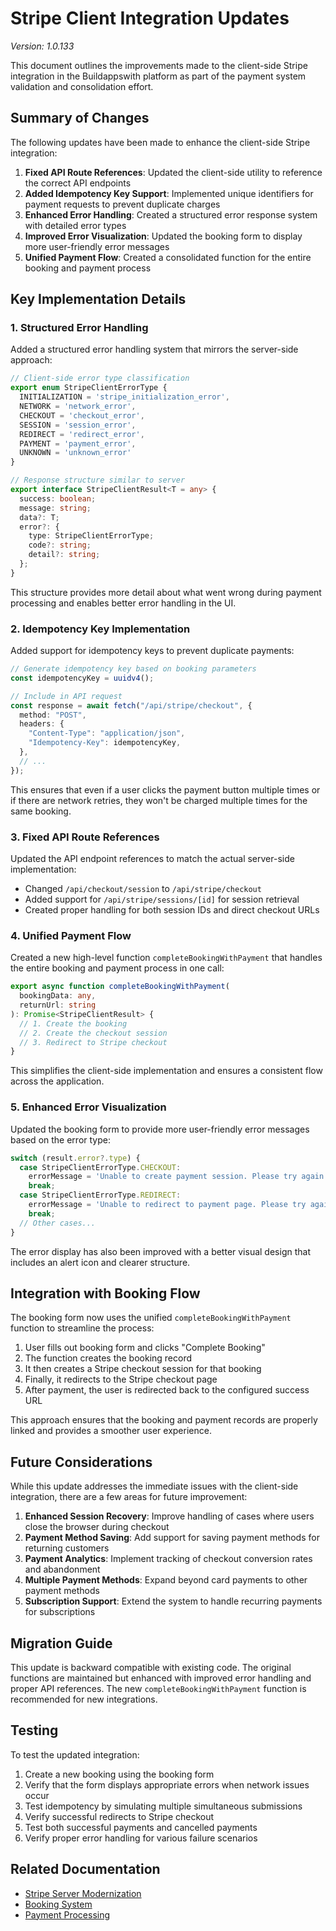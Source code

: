 # Stripe Client Integration Updates

*Version: 1.0.133*

This document outlines the improvements made to the client-side Stripe integration in the Buildappswith platform as part of the payment system validation and consolidation effort.

## Summary of Changes

The following updates have been made to enhance the client-side Stripe integration:

1. **Fixed API Route References**: Updated the client-side utility to reference the correct API endpoints
2. **Added Idempotency Key Support**: Implemented unique identifiers for payment requests to prevent duplicate charges
3. **Enhanced Error Handling**: Created a structured error response system with detailed error types
4. **Improved Error Visualization**: Updated the booking form to display more user-friendly error messages
5. **Unified Payment Flow**: Created a consolidated function for the entire booking and payment process

## Key Implementation Details

### 1. Structured Error Handling

Added a structured error handling system that mirrors the server-side approach:

```typescript
// Client-side error type classification
export enum StripeClientErrorType {
  INITIALIZATION = 'stripe_initialization_error',
  NETWORK = 'network_error',
  CHECKOUT = 'checkout_error',
  SESSION = 'session_error',
  REDIRECT = 'redirect_error',
  PAYMENT = 'payment_error',
  UNKNOWN = 'unknown_error'
}

// Response structure similar to server
export interface StripeClientResult<T = any> {
  success: boolean;
  message: string;
  data?: T;
  error?: {
    type: StripeClientErrorType;
    code?: string;
    detail?: string;
  };
}
```

This structure provides more detail about what went wrong during payment processing and enables better error handling in the UI.

### 2. Idempotency Key Implementation

Added support for idempotency keys to prevent duplicate payments:

```typescript
// Generate idempotency key based on booking parameters
const idempotencyKey = uuidv4();

// Include in API request
const response = await fetch("/api/stripe/checkout", {
  method: "POST",
  headers: {
    "Content-Type": "application/json",
    "Idempotency-Key": idempotencyKey,
  },
  // ...
});
```

This ensures that even if a user clicks the payment button multiple times or if there are network retries, they won't be charged multiple times for the same booking.

### 3. Fixed API Route References

Updated the API endpoint references to match the actual server-side implementation:

- Changed `/api/checkout/session` to `/api/stripe/checkout`
- Added support for `/api/stripe/sessions/[id]` for session retrieval
- Created proper handling for both session IDs and direct checkout URLs

### 4. Unified Payment Flow

Created a new high-level function `completeBookingWithPayment` that handles the entire booking and payment process in one call:

```typescript
export async function completeBookingWithPayment(
  bookingData: any,
  returnUrl: string
): Promise<StripeClientResult> {
  // 1. Create the booking
  // 2. Create the checkout session
  // 3. Redirect to Stripe checkout
}
```

This simplifies the client-side implementation and ensures a consistent flow across the application.

### 5. Enhanced Error Visualization

Updated the booking form to provide more user-friendly error messages based on the error type:

```typescript
switch (result.error?.type) {
  case StripeClientErrorType.CHECKOUT:
    errorMessage = 'Unable to create payment session. Please try again.';
    break;
  case StripeClientErrorType.REDIRECT:
    errorMessage = 'Unable to redirect to payment page. Please try again.';
    break;
  // Other cases...
}
```

The error display has also been improved with a better visual design that includes an alert icon and clearer structure.

## Integration with Booking Flow

The booking form now uses the unified `completeBookingWithPayment` function to streamline the process:

1. User fills out booking form and clicks "Complete Booking"
2. The function creates the booking record
3. It then creates a Stripe checkout session for that booking
4. Finally, it redirects to the Stripe checkout page
5. After payment, the user is redirected back to the configured success URL

This approach ensures that the booking and payment records are properly linked and provides a smoother user experience.

## Future Considerations

While this update addresses the immediate issues with the client-side integration, there are a few areas for future improvement:

1. **Enhanced Session Recovery**: Improve handling of cases where users close the browser during checkout
2. **Payment Method Saving**: Add support for saving payment methods for returning customers
3. **Payment Analytics**: Implement tracking of checkout conversion rates and abandonment
4. **Multiple Payment Methods**: Expand beyond card payments to other payment methods
5. **Subscription Support**: Extend the system to handle recurring payments for subscriptions

## Migration Guide

This update is backward compatible with existing code. The original functions are maintained but enhanced with improved error handling and proper API references. The new `completeBookingWithPayment` function is recommended for new integrations.

## Testing

To test the updated integration:

1. Create a new booking using the booking form
2. Verify that the form displays appropriate errors when network issues occur
3. Test idempotency by simulating multiple simultaneous submissions
4. Verify successful redirects to Stripe checkout
5. Test both successful payments and cancelled payments
6. Verify proper error handling for various failure scenarios

## Related Documentation

- [Stripe Server Modernization](/Users/liamj/Documents/Development/buildappswith/docs/engineering/STRIPE_SERVER_MODERNIZATION.md)
- [Booking System](/Users/liamj/Documents/Development/buildappswith/docs/engineering/BOOKING_SYSTEM.md)
- [Payment Processing](/Users/liamj/Documents/Development/buildappswith/docs/engineering/PAYMENT_PROCESSING.md)
